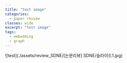 ```yaml
---
title: "test image"
categories:
  - paper review
classes: wide
excerpt: "test image"
tags: 
  - embedding
  - graph
---
```




![test](./assets/review_SDNE/[논문리뷰] SDNE/슬라이드1.jpg)

